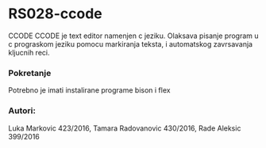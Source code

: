 # RS028-ccode
CCODE
CCODE je text editor namenjen c jeziku. Olaksava pisanje program u c prograskom jeziku pomocu markiranja teksta,
i automatskog zavrsavanja kljucnih reci.

### Pokretanje
Potrebno je imati instalirane programe bison i flex
### Autori:
Luka Markovic 423/2016,
Tamara Radovanovic 430/2016,
Rade Aleksic 399/2016

